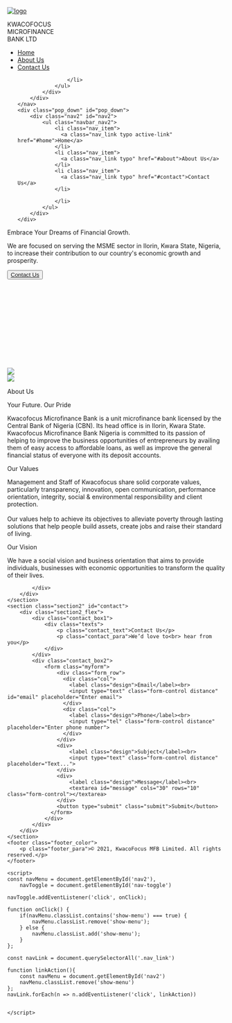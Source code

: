 <!DOCTYPE html>
<html lang="en">
<head>
    <meta charset="UTF-8">
    <meta http-equiv="X-UA-Compatible" content="IE=edge">
    <meta name="viewport" content="width=device-width, initial-scale=1.0">
    <title>KWACOFOCUS</title>
    <link rel="stylesheet" href="main.css">
    <link href="https://cdn.jsdelivr.net/npm/remixicon@2.5.0/fonts/remixicon.css" rel="stylesheet">
</head>
<body>
    <nav class="navbar">
        <div class="container">
            <div class="logo_flex">
                <a class="navbar_brand" href="#">
                    <img src="./images/logo_alt.png" alt="logo" class="logo_image">
                </a>
                <p class="name">KWACOFOCUS<br>MICROFINANCE<br>BANK LTD</p>
            </div>
            <div class="nav_icon" id="nav-toggle"><i class="ri-menu-5-line"></i></div>
            <div class="nav">
                <ul class="navbar_nav">
                    <li class="nav-item">
                      <a class="nav-link typo active-link1" href="#home">Home</a>
                    </li>
                    <li class="nav-item">
                      <a class="nav-link typo" href="#about">About Us</a>
                    </li>
                    <li class="nav-item">
                      <a class="nav-link typo" href="#contact">Contact Us</a>
                    </li>
                
                    </li>
                </ul>
            </div>
        </div>
    </nav>
    <div class="pop_down" id="pop_down">
        <div class="nav2" id="nav2">
            <ul class="navbar_nav2">
                <li class="nav_item">
                  <a class="nav_link typo active-link" href="#home">Home</a>
                </li>
                <li class="nav_item">
                  <a class="nav_link typo" href="#about">About Us</a>
                </li>
                <li class="nav_item">
                  <a class="nav_link typo" href="#contact">Contact Us</a>
                </li>
            
                </li>
            </ul>
        </div>
    </div>
</div>
    <section class="hero" id="home">
        <div class="hero_flex">
            <div class="left">
                <div class="left_container">
                    <p class="left_para">Embrace Your Dreams of Financial Growth.</p>
                    <p class="left_para1">We are focused on serving the MSME sector in Ilorin, Kwara State, Nigeria, to increase their contribution to our country's economic growth and prosperity.</p>
                    <button class="contact"><a href="#contact">Contact Us</a> </button>
                    <br><br><br><br><br><br><br><br><br><br><br><br><br>
                </div>
            </div>
            <div class="right">
                <img src="./images/semi_circle.png" class="circle">
                <div>
                    <img src="./images/Rectangle.png" class="rectangle">
                </div>
            </div>
        </div>
    </section>
    <section class="section1" id="about">
        <div class="section1_flex">
            <div class="box1">
                <p class="about_text">About Us</p>
                <p class="about_para">Your Future. Our Pride</p>
                <p class="about_para1">Kwacofocus Microfinance Bank is a unit microfinance bank licensed by the Central Bank of Nigeria (CBN). Its head office is in Ilorin, Kwara State.
                    Kwacofocus Microfinance Bank Nigeria is committed to its passion of helping to improve the business opportunities of entrepreneurs by availing them of easy access to affordable loans, as well as improve the general financial status of everyone with its deposit accounts. 
                    </p>
                <div class="qualities">
                    <div class="values_header">Our Values</div>
                    <p class="values">
                        Management and Staff of Kwacofocus share solid corporate values, particularly transparency, innovation, open communication, performance orientation, integrity, social & environmental responsibility and client protection. <br><br>
                        Our values help to achieve its objectives to alleviate poverty through lasting solutions that help people build assets, create jobs and raise their standard of living. 
                    </p>
                </div>
                <div class="qualities1">
                    <div class="vision_header">Our Vision</div>
                    <p class="vision">
                        We have a social vision and business orientation that aims to provide individuals, businesses with economic opportunities to transform the quality of their lives.
                    </p>
                </div>
            </div>
            <div class="box2">
               
            </div>
        </div>
    </section>
    <section class="section2" id="contact">
        <div class="section2_flex">
            <div class="contact_box1">
                <div class="texts">
                    <p class="contact_text">Contact Us</p>
                    <p class="contact_para">We’d love to<br> hear from you</p>
                </div>
            </div>
            <div class="contact_box2">
                <form class="myform">
                    <div class="form_row">
                      <div class="col">
                        <label class="design">Email</label><br>
                        <input type="text" class="form-control distance" id="email" placeholder="Enter email">
                      </div>
                      <div class="col">
                        <label class="design">Phone</label><br>
                        <input type="tel" class="form-control distance" placeholder="Enter phone number">
                      </div>
                    </div>
                    <div>
                        <label class="design">Subject</label><br>
                        <input type="text" class="form-control distance" placeholder="Text...">
                    </div>
                    <div>
                        <label class="design">Message</label><br>
                        <textarea id="message" cols="30" rows="10" class="form-control"></textarea>
                    </div>
                    <button type="submit" class="submit">Submit</button>
                  </form>
                </div>
            </div>
        </div>
    </section>
    <footer class="footer_color">
        <p class="footer_para">© 2021, KwacoFocus MFB Limited. All rights reserved.</p>
    </footer>

    <script>
    const navMenu = document.getElementById('nav2'),
        navToggle = document.getElementById('nav-toggle')

    navToggle.addEventListener('click', onClick);

    function onClick() {
        if(navMenu.classList.contains('show-menu') === true) {
            navMenu.classList.remove('show-menu');
        } else {
            navMenu.classList.add('show-menu');
        }
    };

    const navLink = document.querySelectorAll('.nav_link')

    function linkAction(){
        const navMenu = document.getElementById('nav2')
        navMenu.classList.remove('show-menu')
    };
    navLink.forEach(n => n.addEventListener('click', linkAction))


    </script>
</body>
</html>
